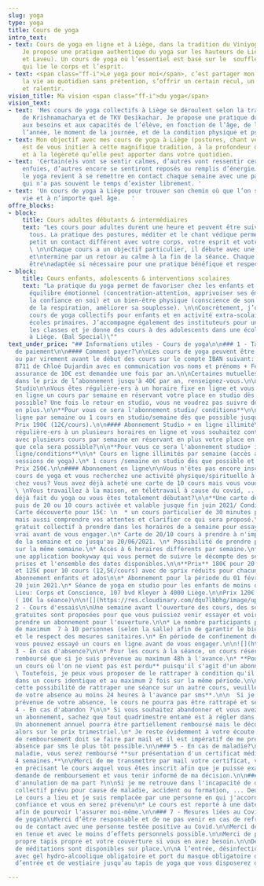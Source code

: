 ```yaml
---
slug: yoga
type: yoga
title: Cours de yoga
intro_text:
- text: Cours de yoga en ligne et à Liège, dans la tradition du Viniyoga de TKV Desikachar.
    Je propose une pratique authentique du yoga sur les hauteurs de Liège (Cointe
    et Laveu). Un cours de yoga où l’essentiel est basé sur le  souffle, une respiration
    qui lie le corps et l’esprit.
- text: <span class="ff-i">Le yoga pour moi</span>, c’est partager mon regard sur
    la vie au quotidien sans prétention, s’offrir un certain recul, un peu de hauteur
    et ralentir.
vision_title: Ma vision <span class="ff-i">du yoga</span>
vision_text:
- text: 'Mes cours de yoga collectifs à Liège se déroulent selon la tradition de l’enseignement
    de Krishnamacharya et de TKV Desikachar. Je propose une pratique du yoga qui s’adapte
    aux besoins et aux capacités de l’élève, en fonction de l’âge, de la période de
    l’année, le moment de la journée, et de la condition physique et psychique. '
- text: Mon objectif avec mes cours de yoga à Liège (postures, chant védique et méditation)
    est de vous initier à cette magnifique tradition, à la profondeur de son apport
    et à la légèreté qu’elle peut apporter dans votre quotidien.
- text: 'Certain(e)s vont se sentir calmes, d’autres vont ressentir certaines émotions
    enfuies, d’autres encore se sentiront reposés ou remplis d’énergie… Pratiquer
    le yoga revient à se remettre en contact chaque semaine avec une partie de soi
    qui n’a pas souvent le temps d’exister librement. '
- text: 'Un cours de yoga à Liège pour trouver son chemin où que l’on soit dans la
    vie et à n’importe quel âge.   '
offre_blocks:
- block:
    title: Cours adultes débutants & intermédiaires
    text: "Les cours pour adultes durent une heure et peuvent être suivis par toutes\net
      tous. La pratique des postures, méditer et le chant védique permettent petit\nà
      petit un contact différent avec votre corps, votre esprit et votre respiration.
      \ \n\nChaque cours a un objectif particulier, il débute avec une préparation
      et\ntermine par un retour au calme à la fin de la séance. Chaque posture peut
      être\nadaptée si nécessaire pour une pratique bénéfique et respectueuse."
- block:
    title: Cours enfants, adolescents & interventions scolaires
    text: "La pratique du yoga permet de favoriser chez les enfants et adolescents\nleur
      équilibre émotionnel (concentration-attention, apprivoiser ses émotions,\naugmenter
      la confiance en soi) et un bien-être physique (conscience de son corps,\nimportance
      de la respiration, améliorer sa souplesse). \n\nConcrètement, j’organise des
      cours de yoga collectifs pour enfants et en activité extra-scolaire dans\ndeux
      écoles primaires. J’accompagne également des instituteurs pour une sensibilisation\ndans
      les classes et je donne des cours à des adolescents dans une école de danse\ncontemporaine
      à Liège. (Bal Special)\""
text_under_price: "## Informations utiles - Cours de yoga\n\n### 1 - Tarifs et Modalités
  de paiement\n\n#### Comment payer?\n\nLes cours de yoga peuvent être réglés en espèces
  ou par virement avant le début des cours sur le compte IBAN suivant: BE30 0689 3991
  8711 de Chloé Dujardin avec en communication vos noms et prénoms + Fév-Juin 2021.\n\nUne
  assurance de 10€ est demandée une fois par an.\n\nCertaines mutuelles interviennent
  dans le prix de l’abonnement jusqu'à 40€ par an, renseignez-vous.\n\n#### Abonnement
  Studio\n\nVous êtes régulière-ers à un horaire fixe en ligne et vous souhaitez continuer
  en ligne un cours par semaine en réservant votre place en studio dès que cela sera
  possible? Une fois le retour en studio, vous ne voudrez pas suivre de cours en ligne
  en plus.\n\n**Pour vous ce sera l'abonnement studio/ conditions**\n\n* 1 cours en
  ligne par semaine ou 1 cours en studio/semaine dès que possible jusqu’au 20/06/2021.\n*
  Prix 190€ (12€/cours).\n\n#### Abonnement Studio + en ligne illimité\n\nVous êtes
  régulière-ers à un plusieurs horaires en ligne et vous souhaitez continuer en ligne
  avec plusieurs cours par semaine en réservant en plus votre place en studio dès
  que cela sera possible?\n\n**Pour vous ce sera l'abonnement studio+ illimité en
  ligne/conditions**\n\n* Cours en ligne illimités par semaine (accès à près de 80
  sessions de yoga).\n* 1 cours /semaine en studio dès que possible et jusqu'au 20/06/2021.\n*
  Prix 250€.\n\n#### Abonnement en ligne\n\nVous n'êtes pas encore inscrit.es à mes
  cours de yoga et vous recherchez une activité physique/spirituelle à pratiquer de
  chez vous? Vous avez déjà acheté une carte de 10 cours mais vous voudriez prolonger?
  \ \nVous travaillez à la maison, en télétravail à cause du covid, ...  \nVous avez
  déjà fait du yoga ou vous êtes totalement débutant?\n\n**Une carte découverte et
  puis de 20 ou 10 cours activée et valable jusque fin juin 2021/ Conditions**\n\n*
  Carte découverte pour 15€: \n  * un cours particulier de 30 minutes pour se rencontrer
  mais aussi comprendre vos attentes et clarifier ce qui sera proposé.\n  * un cours
  gratuit collectif à prendre dans les horaires de a semaine pour essayer pour de
  vrai avant de vous engager.\n* Carte de 20/10 cours à prendre à n'importe quel horaire
  de la semaine et ce jusqu'au 20/06/2021. \n* Possibilité de prendre plusieurs sessions
  sur la même semaine.\n* Accès à 6 horaires différents par semaine.\n* Système via
  une application bookyway qui vous permet de suivre le décompte des sessions déjà
  prises et l'ensemble des dates disponibles.\n\n**Prix** 180€ pour 20 cours ( 9€/cours)
  et 125€ pour 10 cours (12,5€/cours) avec de sprix réduits pour chacune des cartes.\n\n####
  Abonnement enfants et ados\n\n* Abonnement pour la période du 01 février 2021 au
  20 juin 2021.\n* Séance de yoga en studio pour les enfants de moins de 12 ans autorisée.\n*
  Lieu: Corps et Conscience, 107 bvd Kleyer à 4000 Liège.\n\nPrix 120€ pour 12 cours
  ( 10€ la séance)\n\n![](https://res.cloudinary.com/dqu7lbbhg/image/upload/c_scale,dpr_auto,q_70,w_680,f_auto/v1582188783/AdobeStock_218109710_rnla4x.jpg)\n\n###
  2 - Cours d'essais\n\nUne semaine avant l'ouverture des cours, des séances découvertes
  gratuites sont proposées pour que vous puissiez venir essayer et voir si vous souhaitez
  prendre un abonnement pour l'ouverture.\n\n* Le nombre participants par cours est
  de maximum  7 à 10 personnes (selon la salle) afin de garantir le bien-être de chacun
  et le respect des mesures sanitaires.\n* En période de confinement du au covid,
  vous pouvez essayé un cours en ligne avant de vous engager.\n\n![](https://res.cloudinary.com/dqu7lbbhg/image/upload/c_scale,dpr_auto,q_70,w_680,f_auto/v1584627110/AdobeStock_251503715-min_rvmb3x.jpg)\n\n###
  3 - En cas d'absence?\n\n* Pour les cours à la séance, un cours réservé ne sera
  remboursé que si je suis prévenue au maximum 48h à l'avance.\n* **Pour les abonnements,
  un cours où l'on ne vient pas est perdu** puisqu'il s'agit d'un abonnement.\n\n
  \ Toutefois, je peux vous proposer de le rattraper à condition qu'il y ait un désistement
  dans un cours identique et au maximum 2 fois sur la même période.\n\n  **Pour obtenir
  cette possibilité de rattraper une séance sur un autre cours, veuillez me prévenir
  de votre absence au moins 24 heures à l'avance par sms**.\n\n  Si je ne suis pas
  prévenue de votre absence, le cours ne pourra pas être rattrapé et sera perdu.\n\n###
  4 - En cas d'abandon ?\n\n* Si vous souhaitez abandonner et vous avez souscrits
  un abonnement, sachez que tout quadrimestre entamé est à régler dans son intégralité.\n*
  Un abonnement annuel pourra être partiellement remboursé mais le décompte se fera
  alors sur le prix trimestriel.\n* Je reste évidemment à votre écoute. Toute demande
  de remboursement doit se faire par mail et il est impératif de me prévenir de votre
  absence par sms le plus tôt possible.\n\n### 5 - En cas de maladie?\n\nEn cas de
  maladie, vous serez remboursé **sur présentation d'un certificat médical d'au moins
  4 semaines.**\n\nMerci de me transmettre par mail votre certificat, vos coordonnées,
  en précisant le cours auquel vous êtes inscrit afin que je puisse examiner votre
  demande de remboursement et vous tenir informé de ma décision.\n\n### 6 - En cas
  d'annulation de ma part ?\n\nSi je me retrouve dans l'incapacité de donner le cours
  collectif prévu pour cause de maladie, accident ou formation, ... Deux options:\n\n*
  Le cours a lieu et je suis remplacée par une personne en qui j'accorde toute ma
  confiance et vous en serez prévenu\n* Le cours est reporté à une date ultérieure
  afin de pourvoir l'assurer moi-même.\n\n### 7 - Mesures liées au Covid des studios
  de yoga\n\nMerci d’être responsable et de ne pas venir en cas de refroidissement
  ou de contact avec une personne testée positive au Covid.\n\nMerci de venir déjà
  en tenue et avec le moins d’effets personnels possible.\n\nMerci de prendre votre
  propre tapis propre et votre couverture si vous en avez besoin.\n\nDes coussins
  de méditations sont disponibles sur place.\n\nA l’entrée, désinfection des mains
  avec gel hydro-alcoolique obligatoire et port du masque obligatoire dans l’espace
  d’entrée et de vestiaire jusqu’au tapis de yoga que vous disposerez dans la salle."

---
```

